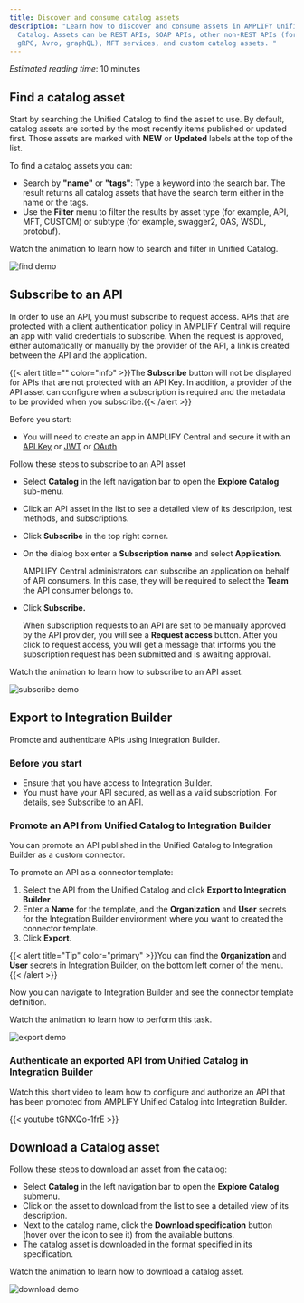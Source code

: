 ```yaml
---
title: Discover and consume catalog assets
description: "Learn how to discover and consume assets in AMPLIFY Unified
  Catalog. Assets can be REST APIs, SOAP APIs, other non-REST APIs (for example,
  gRPC, Avro, graphQL), MFT services, and custom catalog assets. "
---
```

*Estimated reading time*: 10 minutes

## Find a catalog asset

Start by searching the Unified Catalog to find the asset to use. By default, catalog assets are sorted by the most recently items published or updated first. Those assets are marked with **NEW** or **Updated** labels at the top of the list.  

To find a catalog assets you can:

* Search by **"name"** or **"tags"**: Type a keyword into the search bar. The result returns all catalog assets that have the search term either in the name or the tags.
* Use the **Filter** menu to filter the results by asset type (for example, API, MFT, CUSTOM) or subtype (for example, swagger2, OAS, WSDL, protobuf).

Watch the animation to learn how to search and filter in Unified Catalog.  

![find demo](/Images/central/catalog/find_demo.gif)

## Subscribe to an API

In order to use an API, you must subscribe to request access. APIs that are protected with a client authentication policy in AMPLIFY Central will require an app with valid credentials to subscribe. When the request is approved, either automatically or manually by the provider of the API, a link is created between the API and the application. 

{{< alert title="" color="info" >}}The  **Subscribe** button will not be displayed for APIs that are not protected with an API Key. In addition, a provider of the API asset can configure when a subscription is required and the metadata to be provided when you subscribe.{{< /alert >}}

Before you start:

* You will need to create an app in AMPLIFY Central and secure it with an [API Key](/docs/central/quickstart/) or [JWT](/docs/central/secure_api_jwt/) or [OAuth](/docs/central/feauth_oauth/)

Follow these steps to subscribe to an API asset

* Select **Catalog** in the left navigation bar to open the **Explore Catalog** sub-menu.
* Click an API asset in the list to see a detailed view of its description, test methods, and subscriptions.
* Click **Subscribe** in the top right corner.
* On the dialog box enter a **Subscription name** and select **Application**.

  AMPLIFY Central administrators can subscribe an application on behalf of API consumers. In this case, they will be required to select the **Team** the API consumer belongs to. 
* Click **Subscribe.** 

  When subscription requests to an API are set to be manually approved by the API provider, you will see a **Request access** button. After you click to request access, you will get a message that informs you the subscription request has been submitted and is awaiting approval. 

Watch the animation to learn how to subscribe to an API asset.

![subscribe demo](/Images/central/catalog/subscribe_demo.gif)

## Export to Integration Builder

Promote and authenticate APIs using Integration Builder.

### Before you start

* Ensure that you have access to Integration Builder.
* You must have your API secured, as well as a valid subscription. For details, see [Subscribe to an API](#subscribe-to-an-api).

### Promote an API from Unified Catalog to Integration Builder

You can promote an API published in the Unified Catalog to Integration Builder as a custom connector.

To promote an API as a connector template:

1. Select the API from the Unified Catalog and click **Export to Integration Builder**.
2. Enter a **Name** for the template, and the **Organization** and **User** secrets for the Integration Builder environment where you want to created the connector template.
3. Click **Export**.

{{< alert title="Tip" color="primary" >}}You can find the **Organization** and **User** secrets in Integration Builder, on the bottom left corner of the menu.{{< /alert >}}

Now you can navigate to Integration Builder and see the connector template definition.

Watch the animation to learn how to perform this task.

![export demo](/Images/central/catalog_export.gif)

### Authenticate an exported API from Unified Catalog in Integration Builder

Watch this short video to learn how to configure and authorize an API that has been promoted from AMPLIFY Unified Catalog into Integration Builder.

{{< youtube tGNXQo-1frE >}}

## Download a Catalog asset

Follow these steps to download an asset from the catalog:

* Select **Catalog** in the left navigation bar to open the **Explore Catalog** submenu.
* Click on the asset to download from the list to see a detailed view of its description.
* Next to the catalog name, click the **Download specification** button (hover over the icon to see it) from the available buttons.
* The catalog asset is downloaded in the format specified in its specification.

Watch the animation to learn how to download a catalog asset.

![download demo](/Images/central/catalog/download_demo.gif)